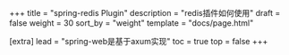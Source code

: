 +++
title = "spring-redis Plugin"
description = "redis插件如何使用"
draft = false
weight = 30
sort_by = "weight"
template = "docs/page.html"

[extra]
lead = "spring-web是基于axum实现"
toc = true
top = false
+++